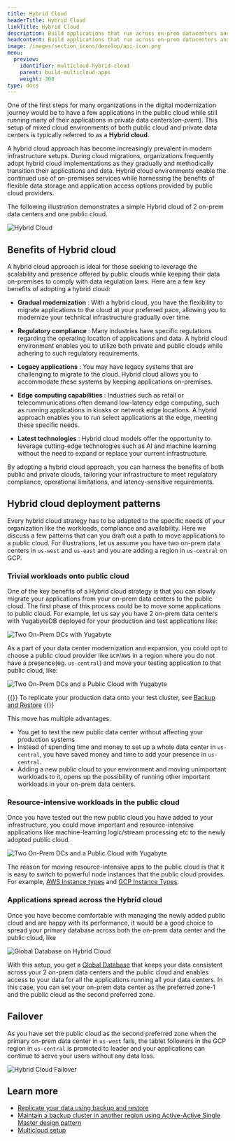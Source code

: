 ```yaml
---
title: Hybrid Cloud
headerTitle: Hybrid Cloud
linkTitle: Hybrid Cloud
description: Build applications that run across on-prem datacenters and public clouds
headcontent: Build applications that run across on-prem datacenters and public clouds
image: /images/section_icons/develop/api-icon.png
menu:
  preview:
    identifier: multicloud-hybrid-cloud
    parent: build-multicloud-apps
    weight: 300
type: docs
---
```


One of the first steps for many organizations in the digital modernization journey would be to have a few applications in the public cloud while still running many of their applications in private data centers(_on-prem_). This setup of mixed cloud environments of both public cloud and private data centers is typically referred to as a **Hybrid cloud**.

A hybrid cloud approach has become increasingly prevalent in modern infrastructure setups. During cloud migrations, organizations frequently adopt hybrid cloud implementations as they gradually and methodically transition their applications and data. Hybrid cloud environments enable the continued use of on-premises services while harnessing the benefits of flexible data storage and application access options provided by public cloud providers.

The following illustration demonstrates a simple Hybrid cloud of 2 on-prem data centers and one public cloud.

![Hybrid Cloud](/images/develop/multicloud/hybridcloud-example.png)

## Benefits of Hybrid cloud

A hybrid cloud approach is ideal for those seeking to leverage the scalability and presence offered by public clouds while keeping their data on-premises to comply with data regulation laws. Here are a few key benefits of adopting a hybrid cloud:

- **Gradual modernization** : With a hybrid cloud, you have the flexibility to migrate applications to the cloud at your preferred pace, allowing you to modernize your technical infrastructure gradually over time.

- **Regulatory compliance** : Many industries have specific regulations regarding the operating location of applications and data. A hybrid cloud environment enables you to utilize both private and public clouds while adhering to such regulatory requirements.

- **Legacy applications** : You may have legacy systems that are challenging to migrate to the cloud. Hybrid cloud allows you to accommodate these systems by keeping applications on-premises.

- **Edge computing capabilities** : Industries such as retail or telecommunications often demand low-latency edge computing, such as running applications in kiosks or network edge locations. A hybrid approach enables you to run select applications at the edge, meeting these specific needs.

- **Latest technologies** : Hybrid cloud models offer the opportunity to leverage cutting-edge technologies such as AI and machine learning without the need to expand or replace your current infrastructure.

By adopting a hybrid cloud approach, you can harness the benefits of both public and private clouds, tailoring your infrastructure to meet regulatory compliance, operational limitations, and latency-sensitive requirements.

## Hybrid cloud deployment patterns

Every hybrid cloud strategy has to be adapted to the specific needs of your organization like the workloads, compliance and availability. Here we discuss a few patterns that can you draft out a path to move applications to a public cloud. For illustrations, let us assume you have two on-prem data centers in `us-west` and `us-east` and you are adding a region in `us-central` on GCP.

### Trivial workloads onto public cloud

One of the key benefits of a Hybrid cloud strategy is that you can slowly migrate your applications from your on-prem data centers to the public cloud. The first phase of this process could be to move some applications to public cloud. For example, let us say you have 2 on-prem data centers with YugabyteDB deployed for your production and test applications like:

![Two On-Prem DCs with Yugabyte](/images/develop/multicloud/hybridcloud-2-onprem.png)

As a part of your data center modernization and expansion, you could opt to choose a public cloud provider like `GCP`/`AWS` in a region where you do not have a presence(eg. `us-central`) and move your testing application to that public cloud, like:

![Two On-Prem DCs and a Public Cloud with Yugabyte](/images/develop/multicloud/hybridcloud-move-testing-app.png)

{{<tip>}}
To replicate your production data onto your test cluster, see [Backup and Restore](../../../manage/backup-restore/)
{{</tip>}}

This move has multiple advantages.

- You get to test the new public data center without affecting your production systems
- Instead of spending time and money to set up a whole data center in `us-central`, you have saved money and time to add your presence in `us-central`.
- Adding a new public cloud to your environment and moving unimportant workloads to it, opens up the possibility of running other important workloads in your on-prem data centers.

### Resource-intensive workloads in the public cloud

Once you have tested out the new public cloud you have added to your infrastructure, you could move important and resource-intensive applications like machine-learning logic/stream processing etc to the newly adopted public cloud.

![Two On-Prem DCs and a Public Cloud with Yugabyte](/images/develop/multicloud/hybridcloud-move-important-app.png)

The reason for moving resource-intensive apps to the public cloud is that it is easy to switch to powerful node instances that the public cloud provides. For example, [AWS Instance types](https://aws.amazon.com/ec2/instance-types/) and [GCP Instance Types](https://cloud.google.com/compute/docs/machine-resource).

### Applications spread across the Hybrid cloud

Once you have become comfortable with managing the newly added public cloud and are happy with its performance, it would be a good choice to spread your primary database across both the on-prem data center and the public cloud, like

![Global Database on Hybrid Cloud](/images/develop/multicloud/hybridcloud-global-database.png)

With this setup, you get a [Global Database](../../build-global-apps/global-database) that keeps your data consistent across your 2 on-prem data centers and the public cloud and enables access to your data for all the applications running all your data centers. In this case, you can set your on-prem data center as the preferred zone-1 and the public cloud as the second preferred zone.

## Failover

As you have set the public cloud as the second preferred zone when the primary on-prem data center in `us-west` fails, the tablet followers in the GCP region in `us-central` is promoted to leader and your applications can continue to serve your users without any data loss.

![Hybrid Cloud Failover](/images/develop/multicloud/hybridcloud-failover.png)

## Learn more

- [Replicate your data using backup and restore](../../../manage/backup-restore/)
- [Maintain a backup cluster in another region using Active-Active Single Master design pattern](../../build-global-apps/active-active-single-master/)
- [Multicloud setup](./multicloud-setup)